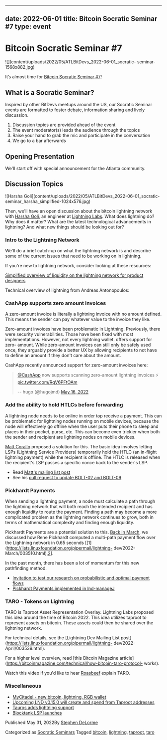 
---
date: 2022-06-01
title: Bitcoin Socratic Seminar #7
type: event
---
# Bitcoin Socratic Seminar #7

![](content/uploads/2022/05/ATLBitDevs_2022-06-01_socratic-
seminar-1568x882.jpg)

It’s almost time for [Bitcoin Socratic Seminar
#7](https://www.meetup.com/atlantabitdevs/events/285545781/)!

## What is a Socratic Seminar?

Inspired by other BitDevs meetups around the US, our Socratic Seminar events
are formatted to foster debate, information sharing and lively discussion.

  1. Discussion topics are provided ahead of the event
  2. The event moderator(s) leads the audience through the topics
  3. Raise your hand to grab the mic and participate in the conversation
  4. We go to a bar afterwards

## Opening Presentation

We'll start off with special announcement for the Atlanta community.

## Discussion Topics

![Harsha Goli](content/uploads/2022/05/ATLBitDevs_2022-06-01_socratic-
seminar_harsha_simplified-1024x576.jpg)

Then, we'll have an open discussion about the bitcoin lightning network with
[Harsha Goli](https://twitter.com/_arshbot), an engineer at [Lightning
Labs](https://lightning.engineering/). What does lightning do? Why does it
matter? What are the latest technological advancements in lightning? And what
new things should be looking out for?

### Intro to the Lightning Network

We'll do a brief catch-up on what the lightning network is and describe some
of the current issues that need to be working on in lightning.

If you're new to lightning network, consider looking at these resources:

[Simplified overview of liquidity on the lightning network for product
designers](https://bitcoin.design/guide/how-it-works/liquidity/)

Technical overview of lightning from Andreas Antonopoulos:

### CashApp supports zero amount invoices

A zero-amount invoice is literally a lightning invoice with no amount defined.
This means the sender can pay whatever value to the invoice they like.

Zero-amount invoices have been problematic in Lightning. Previously, there
were security vulnerabilities. Those have been fixed with most
implementations. However, not every lightning wallet. offers support for zero-
amount. While zero-amount invoices can still only be safely used once, they
arguably provide a better UX by allowing recipients to not have to define an
amount if they don't care about the amount.

CashApp recently announced support for zero-amount invoices here:

> [@CashApp](https://twitter.com/CashApp?ref_src=twsrc%5Etfw) now supports
> scanning zero-amount lightning invoices ⚡️
> [pic.twitter.com/RqV6PFtOAm](https://t.co/RqV6PFtOAm)
>
> -- hugo (@hugojmd) [May 16,
> 2022](https://twitter.com/hugojmd/status/1526337354570825728?ref_src=twsrc%5Etfw)

### Add the ability to hold HTLCs before forwarding

A lightning node needs to be online in order top receive a payment. This can
be problematic for lightning nodes running on mobile devices, because the node
will effectively go offline when the user puts their phone to sleep and places
in their pocket, purse, etc. This can become even trickier when both the
sender and recipient are lightning nodes on mobile devices.

[Matt Corallo](https://twitter.com/TheBlueMatt) proposed a solution for this.
The basic idea involves letting LSPs (Lightning Service Providers) temporarily
hold the HTLC (an in-flight lightning payment) while the recipient is offline.
The HTLC is released when the recipient's LSP passes a specific nonce back to
the sender's LSP.

  * Read [Matt's mailing list post](https://lists.linuxfoundation.org/pipermail/lightning-dev/2021-October/003307.html)
  * See his [pull request to update BOLT-02 and BOLT-09](https://github.com/lightning/bolts/pull/989)

### Pickhardt Payments

When sending a lightning payment, a node must calculate a path through the
lightning network that will both reach the intended recipient and has enough
liquidity to route the payment. Finding a path may become a more complicated
problem as the lightning network continues to grow, both in terms of
mathematical complexity and finding enough liquidity.

Pickhardt Payments are a potential solution to this. [Back in
March](index.html@p=101.html), we discussed how Rene Pickhardt computed a
multi-path payment flow over the Lightning network in 0.65 seconds
[[1](https://lists.linuxfoundation.org/pipermail/lightning-
dev/2022-March/003510.html),[2](https://twitter.com/renepickhardt/status/1501898812620685318?s=12)].

In the past month, there has been a lot of momentum for this new pathfinding
method.

  * [Invitation to test our research on probabilistic and optimal payment flows](https://lists.linuxfoundation.org/pipermail/lightning-dev/2022-May/003582.html)
  * [Pickhardt Payments implemented in lnd-manageJ](https://lists.linuxfoundation.org/pipermail/lightning-dev/2022-May/003583.html)

### TARO - Tokens on Lightning

TARO is Taproot Asset Representation Overlay. Lightning Labs proposed this
idea around the time of Bitcoin 2022. This idea utilizes taproot to represent
assets on bitcoin. These assets could then be shared over the lightning
network.

For technical details, see the [Lightning Dev Mailing List
post](https://lists.linuxfoundation.org/pipermail/lightning-
dev/2022-April/003539.html).

For a higher level overview, read [this Bitcoin Magazine
article](https://bitcoinmagazine.com/technical/how-bitcoin-taro-protocol-
works).

Watch this video if you'd like to hear
[Roasbeef](https://twitter.com/roasbeef) explain TARO.

### Miscellaneous

  * [MyCitadel - new bitcoin, lightning, RGB wallet](https://mycitadel.io/)
  * [Upcoming LND v0.15.0 will create and spend from Taproot addresses](https://github.com/lightningnetwork/lnd/blob/master/docs/release-notes/release-notes-0.15.0.md)
  * [Tauros adds lightning support](https://tauros.io/)
  * [Blocktank LSP launches](https://twitter.com/Synonym_to/status/1519282079007223808)

Published May 31, 2022By [Stephen DeLorme](author/stephen/index.html)

Categorized as [Socratic Seminars](category/socratic-seminars/index.html)
Tagged [bitcoin](tag/bitcoin/index.html),
[lightning](tag/lightning/index.html), [taproot](tag/taproot/index.html),
[taro](tag/taro/index.html)

#